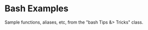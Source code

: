Bash Examples
=============

Sample functions, aliases, etc, from the "bash Tips &> Tricks" class.

